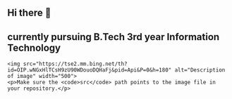 ## Hi there 👋

<!--
**malli743/malli743** is a ✨ _special_ ✨ repository because its `README.md` (this file) appears on your GitHub profile.

Here are some ideas to get you started:

- 🔭 I’m currently working on ...
- 🌱 I’m currently learning ...
- 👯 I’m looking to collaborate on ...
- 🤔 I’m looking for help with ...
- 💬 Ask me about ...
- 📫 How to reach me: ...
- 😄 Pronouns: ...
- ⚡ Fun fact: ...
-->
## currently pursuing B.Tech 3rd year Information Technology
<!DOCTYPE html>
<html lang="en">
<head>
    <meta charset="UTF-8">
    <meta name="viewport" content="width=device-width, initial-scale=1.0">
    <title>Image in GitHub</title>
</head>
<body>
    
    <img src="https://tse2.mm.bing.net/th?id=OIP.wNGxHlTCsH9zU90WDouoDQHaFj&pid=Api&P=0&h=180" alt="Description of image" width="500">
    <p>Make sure the <code>src</code> path points to the image file in your repository.</p>
</body>
</html>

